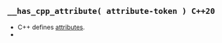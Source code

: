 ## `__has_cpp_attribute( attribute-token ) C++20`
  - C++ defines [attributes](programming_lang/c++/c++11/attributes/README.md).
  - 
